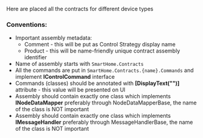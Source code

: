 Here are placed all the contracts for different device types

### Conventions:
* Important assembly metadata: 
  * Comment - this will be put as Control Strategy display name
  * Product - this will be name-friendly unique contract assembly identifier
* Name of assembly starts with `SmartHome.Contracts`
* All the commands are put in `SmartHome.Contracts.{name}.Commands` and implement **IControlCommand** interface
* Commands (classes) should be annotated with **[DisplayText("")]** attribute - this value will be presented on UI
* Assembly should contain exactly one class which implements **INodeDataMapper** preferably through NodeDataMapperBase, the name of the class is NOT important
* Assembly should contain exactly one class which implements **IMessageHandler** preferably through MessageHandlerBase, the name of the class is NOT important